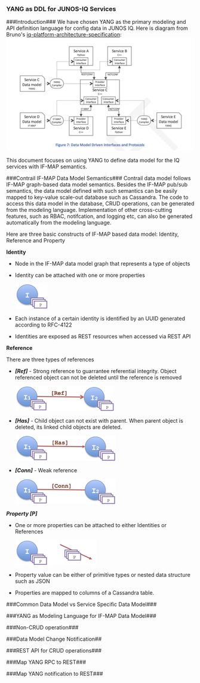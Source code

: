 ### YANG as DDL for JUNOS-IQ Services
  

###Introduction###
We have chosen YANG as the primary modeling and API definition language for config data in JUNOS IQ. Here is diagram from Bruno's [iq-platform-architecture-specification](https://junipernetworks.sharepoint.com/teams/cto/JunosIQ/JunosIQArch/docs/iq-platform-architecture-specification---22-dec-2014---v8.docx):
![](https://raw.githubusercontent.com/JSpaceTeam/js-yang-model/master/docs/images/DataModelDrivenInterface.png?token=AHghsV7xF5AMGXMHleSUeNkymhUhMTMqks5U92gTwA%3D%3D)

This document focuses on using YANG to define data model for the IQ services with IF-MAP semantics. 

###Contrail IF-MAP Data Model Semantics###
Contrail data model follows IF-MAP graph-based data model semantics. Besides the IF-MAP pub/sub semantics, the data model defined with such semantics can be easily mapped to key-value scale-out database such as Cassandra. The code to access this data model in the database, CRUD operations, can be generated from the modeling language. Implementation of other cross-cutting features, such as RBAC, notifcation, and logging etc, can also be generated automatically from the modeling language.

Here are three basic constructs of IF-MAP based data model: Identity, Reference and Property

**Identity**  
* Node in the IF-MAP data model graph that represents a type of objects  
* Identity can be attached with one or more properties  

    ![](https://raw.githubusercontent.com/JSpaceTeam/js-yang-model/jnpr-tjiang-edit/docs/images/I_P.png?token=AHghsQJ8G4pUt1_J1Em2K7TqzswTyLDbks5U96cSwA%3D%3D)

* Each instance of a certain identity is identified by an UUID generated according to RFC-4122  
* Identities are exposed as REST resources when accessed via REST API

**Reference**

There are three types of references  
* ***[Ref]*** - Strong reference to guarrantee referential integrity. Object referenced object can not be deleted until the reference is removed

    ![](https://raw.githubusercontent.com/JSpaceTeam/js-yang-model/jnpr-tjiang-edit/docs/images/ref_link.png?token=AHghsf_1H4TYcMcznXY80yNblwK5XhAeks5U96eywA%3D%3D)

* ***[Has]*** - Child object can not exist with parent. When parent object is deleted, its linked child objects are deleted.   

    ![](https://raw.githubusercontent.com/JSpaceTeam/js-yang-model/jnpr-tjiang-edit/docs/images/has_link.png?token=AHghsaS822lyJOoHjIrofN67sScz9qcZks5U96o9wA%3D%3D)

* ***[Conn]*** - Weak reference   

    ![](https://raw.githubusercontent.com/JSpaceTeam/js-yang-model/jnpr-tjiang-edit/docs/images/conn_link.png?token=AHghsWfbLbpS3dEnOaMxwPBoR8Pd-rpBks5U96qawA%3D%3D)  

***Property [P]***  
* One or more properties can be attached to either Identities or References  

    ![](https://raw.githubusercontent.com/JSpaceTeam/js-yang-model/jnpr-tjiang-edit/docs/images/P.png?token=AHghsdtj04JsAyROkdqMmhNvzTTczppDks5U96xwwA%3D%3D)

* Property value can be either of primitive types or nested data structure such as JSON  
* Properties are mapped to columns of a Cassandra table.

###Common Data Model vs Service Specific Data Model###

###YANG as Modeling Language for IF-MAP Data Model###

###Non-CRUD operation###

###Data Model Change Notification##

###REST API for CRUD operations###

###Map YANG RPC to REST###

###Map YANG notification to REST###


